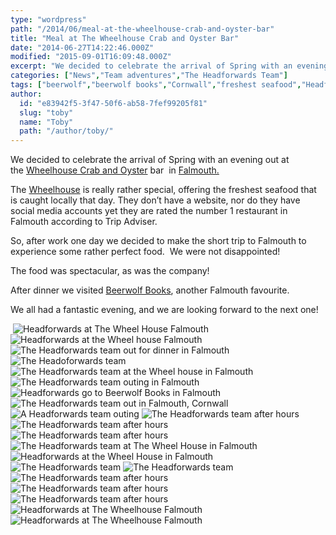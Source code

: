 ```yaml
---
type: "wordpress"
path: "/2014/06/meal-at-the-wheelhouse-crab-and-oyster-bar"
title: "Meal at The Wheelhouse Crab and Oyster Bar"
date: "2014-06-27T14:22:46.000Z"
modified: "2015-09-01T16:09:48.000Z"
excerpt: "We decided to celebrate the arrival of Spring with an evening out at the Wheelhouse Crab and Oyster bar  in Falmouth. The Wheelhouse is really rather special, offering the freshest seafood that is caught locally that day. They don’t have a website, nor do they have social media accounts yet they are rated the number 1 restaurant in Falmouth …"
categories: ["News","Team adventures","The Headforwards Team"]
tags: ["beerwolf","beerwolf books","Cornwall","freshest seafood","Headforwards","seafood","Software Cornwall","team outings","the wheel house","the wheelhouse","the wheelhouse crab and oyster bar"]
author:
  id: "e83942f5-3f47-50f6-ab58-7fef99205f81"
  slug: "toby"
  name: "Toby"
  path: "/author/toby/"
---
```

We decided to celebrate the arrival of Spring with an evening out at the [Wheelhouse Crab and Oyster](http://www.tripadvisor.co.uk/Restaurant_Review-g186235-d1734677-Reviews-The_Wheel_House-Falmouth_Cornwall_England.html) bar  in [Falmouth.](http://www.falmouth.co.uk/)

The [Wheelhouse](http://www.cornishguardian.co.uk/Lee-Trewhela-ruins-Wheelhouse-s-word-mouth-rule/story-15243269-detail/story.html) is really rather special, offering the freshest seafood that is caught locally that day. They don’t have a website, nor do they have social media accounts yet they are rated the number 1 restaurant in Falmouth according to Trip Adviser.

So, after work one day we decided to make the short trip to Falmouth to experience some rather perfect food.  We were not disappointed!

The food was spectacular, as was the company!

After dinner we visited [Beerwolf Books](http://beerwolfbooks.com/), another Falmouth favourite.

We all had a fantastic evening, and we are looking forward to the next one!



<section class="gallery">

 ![Headforwards at The Wheel House Falmouth ](/wp-content/uploads/2014/06/DSCF1719.jpg)
![Headforwards at the Wheel house Falmouth ](/wp-content/uploads/2014/06/DSCF1759.jpg)
![The Headforwards team out for dinner in Falmouth ](/wp-content/uploads/2014/06/DSCF1747.jpg)
![The Headoforwards team ](/wp-content/uploads/2014/06/DSCF1729.jpg)
![The Headforwards team at the Wheel house in Falmouth](/wp-content/uploads/2014/06/DSCF17251.jpg)
![The Headforwards team outing in Falmouth](/wp-content/uploads/2014/06/DSCF1855.jpg)
![Headforwards go to Beerwolf Books in Falmouth](/wp-content/uploads/2014/06/DSCF1785.jpg)
![The Headforwards team out in Falmouth, Cornwall](/wp-content/uploads/2014/06/DSCF1843.jpg)
![A Headforwards team outing ](/wp-content/uploads/2014/06/DSCF1831.jpg)
![The Headforwards team after hours](/wp-content/uploads/2014/06/DSCF1791.jpg)
![The Headforwards team after hours](/wp-content/uploads/2014/06/DSCF1770.jpg)
![The Headforwards team after hours](/wp-content/uploads/2014/06/DSCF1761.jpg)
![The Headforwards team at The Wheel House in Falmouth](/wp-content/uploads/2014/06/DSCF1755.jpg)
![Headforwards at the Wheel House in Falmouth](/wp-content/uploads/2014/06/DSCF1743.jpg)
![The Headforwards team ](/wp-content/uploads/2014/06/DSCF1742.jpg)
![The Headforwards team](/wp-content/uploads/2014/06/DSCF1739.jpg)
![The Headforwards team after hours](/wp-content/uploads/2014/06/DSCF1733.jpg)
![The Headforwards team after hours](/wp-content/uploads/2014/06/DSCF1732.jpg)
![The Headforwards team after hours](/wp-content/uploads/2014/06/DSCF1725.jpg)
![Headforwards at The Wheelhouse Falmouth](/wp-content/uploads/2014/06/DSCF1773-e1403776938884.jpg)
![Headforwards at The Wheelhouse Falmouth](/wp-content/uploads/2014/06/DSCF1778-e1403778652813.jpg)

</section>

